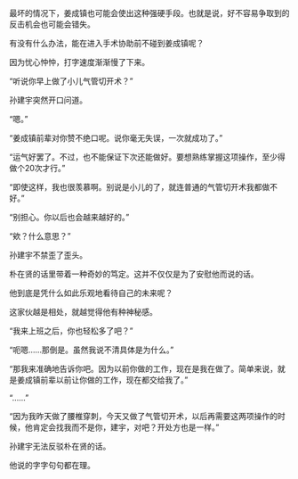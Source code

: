 最坏的情况下，姜成镇也可能会使出这种强硬手段。也就是说，好不容易争取到的反击机会也可能会错失。

有没有什么办法，能在进入手术协助前不碰到姜成镇呢？

因为忧心忡忡，打字速度渐渐慢了下来。

“听说你早上做了小儿气管切开术？”

孙建宇突然开口问道。

“嗯。”

“姜成镇前辈对你赞不绝口呢。说你毫无失误，一次就成功了。”

“运气好罢了。不过，也不能保证下次还能做好。要想熟练掌握这项操作，至少得做个20次才行。”

“即使这样，我也很羡慕啊。别说是小儿的了，就连普通的气管切开术我都做不好。”

“别担心。你以后也会越来越好的。”

“欸？什么意思？”

孙建宇不禁歪了歪头。

朴在贤的话里带着一种奇妙的笃定。这并不仅仅是为了安慰他而说的话。

他到底是凭什么如此乐观地看待自己的未来呢？

这家伙越是相处，就越觉得他有种神秘感。

“我来上班之后，你也轻松多了吧？”

“呃嗯……那倒是。虽然我说不清具体是为什么。”

“那我来准确地告诉你吧。因为以前你做的工作，现在是我在做了。简单来说，就是姜成镇前辈以前让你做的工作，现在都交给我了。”

“……”

“因为我昨天做了腰椎穿刺，今天又做了气管切开术，以后再需要这两项操作的时候，他肯定会找我而不是你，建宇，对吧？开处方也是一样。”

孙建宇无法反驳朴在贤的话。

他说的字字句句都在理。